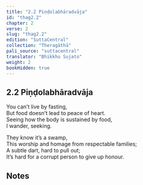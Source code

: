 ```yaml
---
title: "2.2 Piṇḍolabhāradvāja"
id: "thag2.2"
chapter: 2
verse: 2
slug: "thag2.2"
edition: "SuttaCentral"
collection: "Theragāthā"
pali_source: "suttacentral"
translator: "Bhikkhu Sujato"
weight: 2
bookHidden: true
---
```


## 2.2 Piṇḍolabhāradvāja  

You can’t live by fasting,  
But food doesn’t lead to peace of heart.  
Seeing how the body is sustained by food,  
I wander, seeking.  

They know it’s a swamp,  
This worship and homage from respectable families;  
A subtle dart, hard to pull out;  
It’s hard for a corrupt person to give up honour.

## Notes
